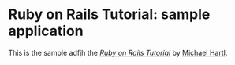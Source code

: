 # Ruby on Rails Tutorial: sample application

This is the sample adfjh
the [*Ruby on Rails Tutorial*](http://railstutorial.org/)
by [Michael Hartl](http://michaelhartl.com/).
